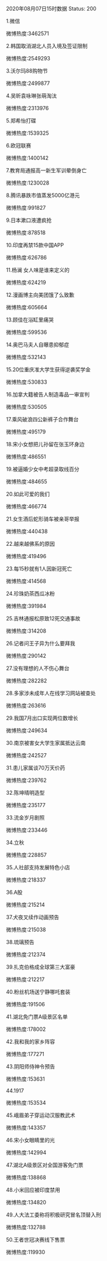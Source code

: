 2020年08月07日15时数据
Status: 200

1.微信

微博热度:3462571

2.韩国取消湖北人员入境及签证限制

微博热度:2549293

3.沃尔玛88购物节

微博热度:2499877

4.吴昕袁咏琳张萌淘汰

微博热度:2313976

5.郑希怡打碟

微博热度:1539325

6.欧冠联赛

微博热度:1400142

7.教育局通报高一新生军训晕倒身亡

微博热度:1230028

8.腾讯暴跌市值蒸发5000亿港元

微博热度:991827

9.日本漱口液遭疯抢

微博热度:878518

10.印度再禁15款中国APP

微博热度:626786

11.杨澜 女人味是谁来定义的

微博热度:624219

12.漫画博主向美团饿了么致歉

微博热度:605664

13.顾佳在浴缸里痛哭

微博热度:599536

14.奥巴马夫人自曝患抑郁症

微博热度:532143

15.20位重庆准大学生获得逆袭奖学金

微博热度:530833

16.加拿大籍被告人制造毒品一审宣判

微博热度:530505

17.乘风破浪四公新裤子合作舞台

微博热度:495179

18.宋小女想把儿孙留在张玉环身边

微博热度:486551

19.被逼婚少女中考超录取线百分

微博热度:484655

20.如此可爱的我们

微博热度:466774

21.女生酒后蛇形骑车被亲哥举报

微博热度:440438

22.越来越佛系的原因

微博热度:419496

23.每15秒就有1人因新冠死亡

微博热度:414568

24.珍珠奶茶西瓜冰粉

微博热度:391984

25.吉林通报松原致12死交通事故

微博热度:314208

26.记者问王子异为什么要拜我

微博热度:290142

27.没有理想的人不伤心舞台

微博热度:282282

28.多家涉未成年人在线学习网站被查处

微博热度:263616

29.我国7月出口实现两位数增长

微博热度:249634

30.南京被害女大学生家属抵达云南

微博热度:242527

31.患儿家属谈70万天价药

微博热度:239762

32.陈坤晴明造型

微博热度:235177

33.流金岁月剧照

微博热度:233446

34.立秋

微博热度:228857

35.人社部支持发展特色小店

微博热度:218337

36.A股

微博热度:215214

37.犬夜叉续作动画预告

微博热度:215038

38.琉璃预告

微博热度:212374

39.扎克伯格成全球第三大富豪

微博热度:212217

40.粉丝机场送宁静哪吒套装

微博热度:191506

41.湖北免门票A级景区名单

微博热度:178002

42.我和我的家乡阵容

微博热度:177271

43.阴阳师侍神令预告

微博热度:153631

44.1917

微博热度:153534

45.峨眉弟子穿运动汉服教武术

微博热度:143357

46.宋小女眼睛里的光

微博热度:142994

47.湖北A级景区对全国游客免门票

微博热度:138868

48.小米回应被印度禁用

微博热度:134820

49.人大法工委称将积极研究冒名顶替入刑

微博热度:132788

50.王者世冠决赛线下售票

微博热度:119930

